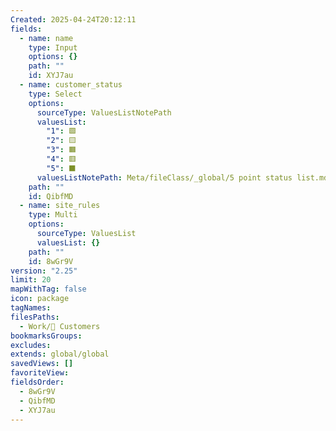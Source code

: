 ```yaml
---
Created: 2025-04-24T20:12:11
fields:
  - name: name
    type: Input
    options: {}
    path: ""
    id: XYJ7au
  - name: customer_status
    type: Select
    options:
      sourceType: ValuesListNotePath
      valuesList:
        "1": 🟩
        "2": 🟨
        "3": 🟧
        "4": 🟥
        "5": ⬛️
      valuesListNotePath: Meta/fileClass/_global/5 point status list.md
    path: ""
    id: QibfMD
  - name: site_rules
    type: Multi
    options:
      sourceType: ValuesList
      valuesList: {}
    path: ""
    id: 8wGr9V
version: "2.25"
limit: 20
mapWithTag: false
icon: package
tagNames: 
filesPaths:
  - Work/🏢 Customers
bookmarksGroups: 
excludes: 
extends: global/global
savedViews: []
favoriteView: 
fieldsOrder:
  - 8wGr9V
  - QibfMD
  - XYJ7au
---
```

